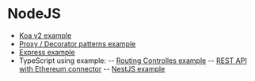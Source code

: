 # NodeJS

- [Koa v2 example](./koa2-example)
- [Proxy / Decorator patterns example](./proxy-decorator-example)
- [Express example](./express-example)
- TypeScript using example:
-- [Routing Controlles example](./ts/routing-controllers-example)
-- [REST API with Ethereum connector](./ts/ethereum-meddleware)
-- [NestJS example](https://github.com/alexkazantsev/nestjs-example)
